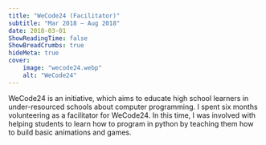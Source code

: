 ```yaml
---
title: "WeCode24 (Facilitator)"
subtitle: "Mar 2018 – Aug 2018"
date: 2018-03-01
ShowReadingTime: false
ShowBreadCrumbs: true
hideMeta: true
cover:
    image: "wecode24.webp"
    alt: "WeCode24"
---
```


WeCode24 is an initiative, which aims to educate high school learners in under-resourced schools about computer programming. I spent six months volunteering as a facilitator for WeCode24. In this time, I was involved with helping students to learn how to program in python by teaching them how to build basic animations and games.
